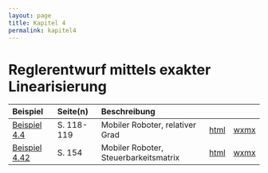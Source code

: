 ```yaml
---
layout: page
title: Kapitel 4
permalink: kapitel4
---
```


# Reglerentwurf mittels exakter Linearisierung

|Beispiel|Seite(n)|Beschreibung| | |
|:---|:---|:---|---|---|
|[Beispiel 4.4](beispiel4_04.md)|S. 118-119| Mobiler Roboter, relativer Grad| [html](Roboter_rel_Grad.html)| [wxmx](Roboter_rel_Grad.wxmx)|
|[Beispiel 4.42](beispiel4_42.md)|S. 154| Mobiler Roboter, Steuerbarkeitsmatrix| [html](Roboter_Steuerbarkeitsmatrix.html)| [wxmx](Roboter_Steuerbarkeitsmatrix.wxmx)|
